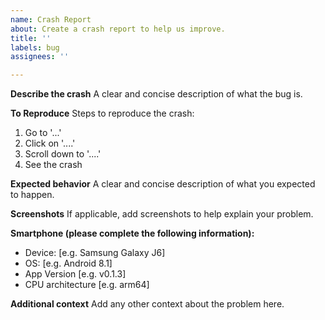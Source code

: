 ```yaml
---
name: Crash Report
about: Create a crash report to help us improve.
title: ''
labels: bug
assignees: ''

---
```


**Describe the crash**
A clear and concise description of what the bug is.

**To Reproduce**
Steps to reproduce the crash:
1. Go to '...'
2. Click on '....'
3. Scroll down to '....'
4. See the crash

**Expected behavior**
A clear and concise description of what you expected to happen.

**Screenshots**
If applicable, add screenshots to help explain your problem.

**Smartphone (please complete the following information):**
 - Device: [e.g. Samsung Galaxy J6]
 - OS: [e.g. Android 8.1]
 - App Version [e.g. v0.1.3]
 - CPU architecture [e.g. arm64]  

**Additional context**
Add any other context about the problem here.
